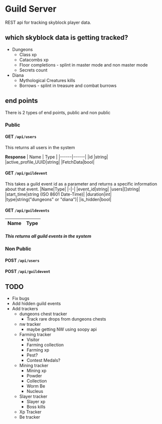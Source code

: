 # Guild Server
REST api for tracking skyblock player data.

## which skyblock data is getting tracked?
* Dungeons
	* Class xp
	* Catacombs xp
	* Floor completions - splint in master mode and non master mode
	* Secrets count
* Diana
	* Mythological Creatures kills
	* Borrows - splint in treasure and combat burrows

## end points
There is 2 types of end points, public and non public
### Public
#### GET `/api/users`
This returns all users in the system

**Response**
| Name | Type |
|------|------|
|id    |string|
|active_profile_UUID|string|
|FetchData|bool|
#### GET `/api/guildevent`
This takes a guild event id as a parameter and returns a specific information about that event.
|Name|Type|
|-|-|
|event_id|string|
|users|[]string|
|start_time|string (ISO 8601 Date-Time)|
|duration|int|
|type|string("dungeons" or "diana")|
|is_hidden|bool|
#### GET `/api/guildevents`
|Name|Type|
|-|-|

##### This returns all guild events in the system
### Non Public
#### POST `/api/users`
#### POST `/api/guildevent`

## TODO
* Fix bugs
* Add hidden guild events
* Add trackers
	* dungeons chest tracker
		* Track rare drops from dungeons chests
	* nw tracker
		* maybe getting NW using soopy api
	* Farming tracker
		* Visitor
		* Farming collection
		* Farming xp
		* Pest?
		* Contest Medals?
	* Mining tracker
		* Mining xp
		* Powder
		* Collection
		* Worm Be
		* Nucleus
	* Slayer tracker
		* Slayer xp
		* Boss kills
	* Xp Tracker
	* Be tracker
